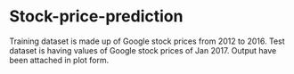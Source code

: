 # Stock-price-prediction

Training dataset is made up of Google stock prices from 2012 to 2016.
Test dataset is having values of Google stock prices of Jan 2017.
Output have been attached in plot form.
